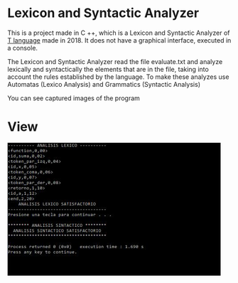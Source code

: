 # Lexicon and Syntactic Analyzer

This is a project made in C ++, which is a Lexicon and Syntactic Analyzer of [T language](https://sites.google.com/unal.edu.co/lenguaje-t) made in 2018. It does not have a graphical interface, executed in a console.

The Lexicon and Syntactic Analyzer read the file evaluate.txt and analyze lexically and syntactically the elements that are in the file, taking into account the rules established by the language. To make these analyzes use Automatas (Lexico Analysis) and Grammatics (Syntactic Analysis)

You can see captured images of the program
# View
![LSA](Images/LSA.JPG)

